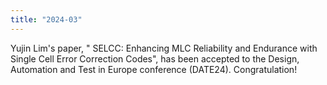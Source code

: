 ```yaml
---
title: "2024-03"
---
```


Yujin Lim's paper, " SELCC: Enhancing MLC Reliability and Endurance with Single Cell Error Correction Codes", has been accepted to the Design, Automation and Test in Europe conference (DATE24). Congratulation!
